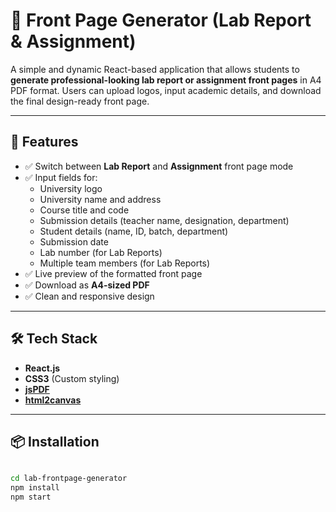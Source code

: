 # 📄 Front Page Generator (Lab Report & Assignment)

A simple and dynamic React-based application that allows students to **generate professional-looking lab report or assignment front pages** in A4 PDF format. Users can upload logos, input academic details, and download the final design-ready front page.

---

## 🚀 Features

- ✅ Switch between **Lab Report** and **Assignment** front page mode
- ✅ Input fields for:
  - University logo
  - University name and address
  - Course title and code
  - Submission details (teacher name, designation, department)
  - Student details (name, ID, batch, department)
  - Submission date
  - Lab number (for Lab Reports)
  - Multiple team members (for Lab Reports)
- ✅ Live preview of the formatted front page
- ✅ Download as **A4-sized PDF**
- ✅ Clean and responsive design

---

## 🛠️ Tech Stack

- **React.js**
- **CSS3** (Custom styling)
- [**jsPDF**](https://www.npmjs.com/package/jspdf)
- [**html2canvas**](https://www.npmjs.com/package/html2canvas)

---

## 📦 Installation

```bash

cd lab-frontpage-generator
npm install
npm start
